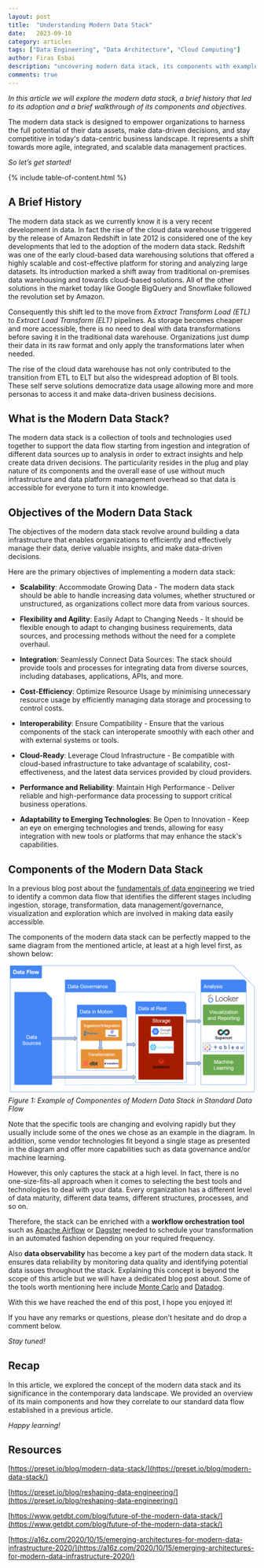 ```yaml
---
layout: post
title:  "Understanding Modern Data Stack"
date:   2023-09-10  
category: articles
tags: ["Data Engineering", "Data Architecture", "Cloud Computing"]
author: Firas Esbai
description: "uncovering modern data stack, its components with examples and their objectives"
comments: true
---
```


*In this article we will explore the modern data stack, a brief history that led to its adoption and a brief walkthrough of its components and objectives.*

The modern data stack is designed to empower organizations to harness the full potential of their data assets, make data-driven decisions, and stay competitive in today's data-centric business landscape. It represents a shift towards more agile, integrated, and scalable data management practices.

*So let’s get started!*

{% include table-of-content.html %}

## A Brief History ##

The modern data stack as we currently know it is a very recent development in data. In fact the rise of the cloud data warehouse triggered by the release of Amazon Redshift in late 2012 is considered one of the key developments that led to the adoption of the modern data stack. Redshift was one of the early cloud-based data warehousing solutions that offered a highly scalable and cost-effective platform for storing and analyzing large datasets. Its introduction marked a shift away from traditional on-premises data warehousing and towards cloud-based solutions. All of the other solutions in the market today like Google BigQuery and Snowflake followed the revolution set by Amazon. 

Consequently this shift led to the move from *Extract Transform Load (ETL)* to *Extract Load Transform (ELT)* pipelines. As storage becomes cheaper and more accessible, there is no need to deal with data transformations before saving it in the traditional data warehouse. Organizations just dump their data in its raw format and only apply the transformations later when needed. 

The rise of the cloud data warehouse has not only contributed to the transition from ETL to ELT but also the widespread adoption of BI tools. These self serve solutions democratize data usage allowing more and more personas to access it and make data-driven business decisions.‍


## What is the Modern Data Stack? ##

The modern data stack is a collection of tools and technologies used together to support the data flow starting from ingestion and integration of different data sources up to analysis in order to extract insights and help create data driven decisions. The particularity resides in the plug and play nature of its components and the overall ease of use without much infrastructure and data platform management overhead so that data is accessible for everyone to turn it into knowledge.  

## Objectives of the Modern Data Stack ##

The objectives of the modern data stack revolve around building a data infrastructure that enables organizations to efficiently and effectively manage their data, derive valuable insights, and make data-driven decisions. 

Here are the primary objectives of implementing a modern data stack:

- **Scalability**: Accommodate Growing Data - The modern data stack should be able to handle increasing data volumes, whether structured or unstructured, as organizations collect more data from various sources.

- **Flexibility and Agility**: Easily Adapt to Changing Needs - It should be flexible enough to adapt to changing business requirements, data sources, and processing methods without the need for a complete overhaul.

- **Integration**: Seamlessly Connect Data Sources: The stack should provide tools and processes for integrating data from diverse sources, including databases, applications, APIs, and more.

- **Cost-Efficiency**: Optimize Resource Usage by minimising unnecessary resource usage by efficiently managing data storage and processing to control costs.

- **Interoperability**: Ensure Compatibility - Ensure that the various components of the stack can interoperate smoothly with each other and with external systems or tools.

- **Cloud-Ready**: Leverage Cloud Infrastructure - Be compatible with cloud-based infrastructure to take advantage of scalability, cost-effectiveness, and the latest data services provided by cloud providers.

- **Performance and Reliability**: Maintain High Performance - Deliver reliable and high-performance data processing to support critical business operations.

- **Adaptability to Emerging Technologies**: Be Open to Innovation - Keep an eye on emerging technologies and trends, allowing for easy integration with new tools or platforms that may enhance the stack's capabilities.

## Components of the Modern Data Stack ##

In a previous blog post about the [fundamentals of data engineering](https://www.firasesbai.com/articles/2023/03/01/data-engineering-101.html) we tried to identify a common data flow that identifies the different stages including ingestion, storage, transformation, data management/governance, visualization and exploration  which are  involved in making data easily accessible. 

The components of the modern data stack can be perfectly mapped to the same diagram from the mentioned article, at least at a high level first, as shown below: 

![Example of Componentes of Modern Data Stack in Standard Data Flow](/assets/images/articles/15_modern_data_stack_example.png)
*Figure 1: Example of Componentes of Modern Data Stack in Standard Data Flow*

Note that the specific tools are changing and evolving rapidly but they usually include some of the ones we chose as an example in the diagram. In addition, some vendor technologies fit beyond a single stage as presented in the diagram and offer more capabilities such as data governance and/or machine learning. 

However, this only captures the stack at a high level. In fact, there is no one-size-fits-all approach when it comes to selecting the best tools and technologies to deal with your data. Every organization has a different level of data maturity, different data teams, different structures, processes, and so on. 

Therefore, the stack can be enriched with a **workflow  orchestration tool** such as [Apache Airflow](https://airflow.apache.org/) or [Dagster](https://dagster.io/) needed to schedule your transformation in an automated fashion depending on your required frequency. 

Also **data observability** has become a key part of the modern data stack. It ensures data reliability by monitoring data quality and identifying potential data issues throughout the stack. Explaining this concept is beyond the scope of this article but we will have a dedicated blog post about. Some of the tools worth mentioning here include [Monte Carlo](https://www.montecarlodata.com/) and [Datadog](https://www.datadoghq.com/).  

With this we have reached the end of this post, I hope you enjoyed it!

If you have any remarks or questions, please don’t hesitate and do drop a comment below.

*Stay tuned!* 

## Recap ##

In this article, we explored the concept of the modern data stack and its significance in the contemporary data landscape. We provided an overview of its main components and how they correlate to our standard data flow established in a previous article. 

*Happy learning!*

## Resources ##

[https://preset.io/blog/modern-data-stack/](https://preset.io/blog/modern-data-stack/)

[https://preset.io/blog/reshaping-data-engineering/](https://preset.io/blog/reshaping-data-engineering/)

[https://www.getdbt.com/blog/future-of-the-modern-data-stack/](https://www.getdbt.com/blog/future-of-the-modern-data-stack/)

[https://a16z.com/2020/10/15/emerging-architectures-for-modern-data-infrastructure-2020/](https://a16z.com/2020/10/15/emerging-architectures-for-modern-data-infrastructure-2020/)